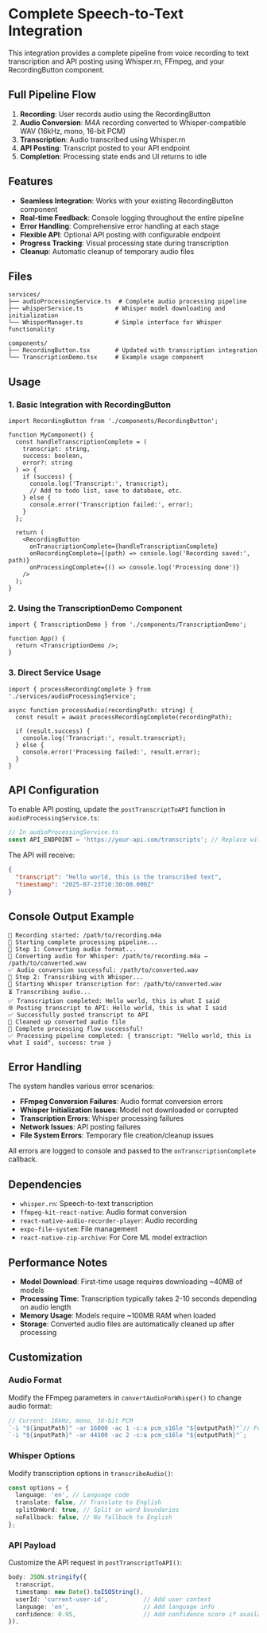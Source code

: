 # Complete Speech-to-Text Integration

This integration provides a complete pipeline from voice recording to text transcription and API posting using Whisper.rn, FFmpeg, and your RecordingButton component.

## Full Pipeline Flow

1. **Recording**: User records audio using the RecordingButton
2. **Audio Conversion**: M4A recording converted to Whisper-compatible WAV (16kHz, mono, 16-bit PCM)
3. **Transcription**: Audio transcribed using Whisper.rn
4. **API Posting**: Transcript posted to your API endpoint
5. **Completion**: Processing state ends and UI returns to idle

## Features

- **Seamless Integration**: Works with your existing RecordingButton component
- **Real-time Feedback**: Console logging throughout the entire pipeline
- **Error Handling**: Comprehensive error handling at each stage
- **Flexible API**: Optional API posting with configurable endpoint
- **Progress Tracking**: Visual processing state during transcription
- **Cleanup**: Automatic cleanup of temporary audio files

## Files

```
services/
├── audioProcessingService.ts  # Complete audio processing pipeline
├── whisperService.ts         # Whisper model downloading and initialization
└── WhisperManager.ts         # Simple interface for Whisper functionality

components/
├── RecordingButton.tsx       # Updated with transcription integration
└── TranscriptionDemo.tsx     # Example usage component
```

## Usage

### 1. Basic Integration with RecordingButton

```tsx
import RecordingButton from './components/RecordingButton';

function MyComponent() {
  const handleTranscriptionComplete = (
    transcript: string,
    success: boolean,
    error?: string
  ) => {
    if (success) {
      console.log('Transcript:', transcript);
      // Add to todo list, save to database, etc.
    } else {
      console.error('Transcription failed:', error);
    }
  };

  return (
    <RecordingButton
      onTranscriptionComplete={handleTranscriptionComplete}
      onRecordingComplete={(path) => console.log('Recording saved:', path)}
      onProcessingComplete={() => console.log('Processing done')}
    />
  );
}
```

### 2. Using the TranscriptionDemo Component

```tsx
import { TranscriptionDemo } from './components/TranscriptionDemo';

function App() {
  return <TranscriptionDemo />;
}
```

### 3. Direct Service Usage

```tsx
import { processRecordingComplete } from './services/audioProcessingService';

async function processAudio(recordingPath: string) {
  const result = await processRecordingComplete(recordingPath);

  if (result.success) {
    console.log('Transcript:', result.transcript);
  } else {
    console.error('Processing failed:', result.error);
  }
}
```

## API Configuration

To enable API posting, update the `postTranscriptToAPI` function in `audioProcessingService.ts`:

```typescript
// In audioProcessingService.ts
const API_ENDPOINT = 'https://your-api.com/transcripts'; // Replace with your endpoint
```

The API will receive:

```json
{
  "transcript": "Hello world, this is the transcribed text",
  "timestamp": "2025-07-23T10:30:00.000Z"
}
```

## Console Output Example

```
🎤 Recording started: /path/to/recording.m4a
🚀 Starting complete processing pipeline...
📝 Step 1: Converting audio format...
🎵 Converting audio for Whisper: /path/to/recording.m4a → /path/to/converted.wav
✅ Audio conversion successful: /path/to/converted.wav
📝 Step 2: Transcribing with Whisper...
🎤 Starting Whisper transcription for: /path/to/converted.wav
⏳ Transcribing audio...
✅ Transcription completed: Hello world, this is what I said
🌐 Posting transcript to API: Hello world, this is what I said
✅ Successfully posted transcript to API
🧹 Cleaned up converted audio file
🎉 Complete processing flow successful!
✅ Processing pipeline completed: { transcript: "Hello world, this is what I said", success: true }
```

## Error Handling

The system handles various error scenarios:

- **FFmpeg Conversion Failures**: Audio format conversion errors
- **Whisper Initialization Issues**: Model not downloaded or corrupted
- **Transcription Errors**: Whisper processing failures
- **Network Issues**: API posting failures
- **File System Errors**: Temporary file creation/cleanup issues

All errors are logged to console and passed to the `onTranscriptionComplete` callback.

## Dependencies

- `whisper.rn`: Speech-to-text transcription
- `ffmpeg-kit-react-native`: Audio format conversion
- `react-native-audio-recorder-player`: Audio recording
- `expo-file-system`: File management
- `react-native-zip-archive`: For Core ML model extraction

## Performance Notes

- **Model Download**: First-time usage requires downloading ~40MB of models
- **Processing Time**: Transcription typically takes 2-10 seconds depending on audio length
- **Memory Usage**: Models require ~100MB RAM when loaded
- **Storage**: Converted audio files are automatically cleaned up after processing

## Customization

### Audio Format

Modify the FFmpeg parameters in `convertAudioForWhisper()` to change audio format:

```typescript
// Current: 16kHz, mono, 16-bit PCM
`-i "${inputPath}" -ar 16000 -ac 1 -c:a pcm_s16le "${outputPath}"`// For higher quality: 44.1kHz stereo
`-i "${inputPath}" -ar 44100 -ac 2 -c:a pcm_s16le "${outputPath}"`;
```

### Whisper Options

Modify transcription options in `transcribeAudio()`:

```typescript
const options = {
  language: 'en', // Language code
  translate: false, // Translate to English
  splitOnWord: true, // Split on word boundaries
  noFallback: false, // No fallback to English
};
```

### API Payload

Customize the API request in `postTranscriptToAPI()`:

```typescript
body: JSON.stringify({
  transcript,
  timestamp: new Date().toISOString(),
  userId: 'current-user-id',          // Add user context
  language: 'en',                     // Add language info
  confidence: 0.95,                   // Add confidence score if available
}),
```
